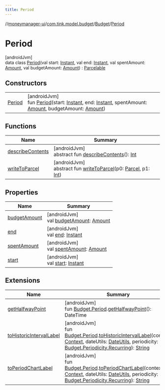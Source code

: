 ```yaml
---
title: Period
---
```

//[moneymanager-ui](../../../../index.html)/[com.tink.model.budget](../../index.html)/[Budget](../index.html)/[Period](index.html)



# Period



[androidJvm]\
data class [Period](index.html)(val start: [Instant](https://developer.android.com/reference/kotlin/java/time/Instant.html), val end: [Instant](https://developer.android.com/reference/kotlin/java/time/Instant.html), val spentAmount: [Amount](../../../com.tink.model.misc/-amount/index.html), val budgetAmount: [Amount](../../../com.tink.model.misc/-amount/index.html)) : [Parcelable](https://developer.android.com/reference/kotlin/android/os/Parcelable.html)



## Constructors


| | |
|---|---|
| [Period](-period.html) | [androidJvm]<br>fun [Period](-period.html)(start: [Instant](https://developer.android.com/reference/kotlin/java/time/Instant.html), end: [Instant](https://developer.android.com/reference/kotlin/java/time/Instant.html), spentAmount: [Amount](../../../com.tink.model.misc/-amount/index.html), budgetAmount: [Amount](../../../com.tink.model.misc/-amount/index.html)) |


## Functions


| Name | Summary |
|---|---|
| [describeContents](../../../com.tink.service.provider/-provider-filter/index.html#-1578325224%2FFunctions%2F1000845458) | [androidJvm]<br>abstract fun [describeContents](../../../com.tink.service.provider/-provider-filter/index.html#-1578325224%2FFunctions%2F1000845458)(): [Int](https://kotlinlang.org/api/latest/jvm/stdlib/kotlin/-int/index.html) |
| [writeToParcel](../../../com.tink.service.provider/-provider-filter/index.html#-1754457655%2FFunctions%2F1000845458) | [androidJvm]<br>abstract fun [writeToParcel](../../../com.tink.service.provider/-provider-filter/index.html#-1754457655%2FFunctions%2F1000845458)(p0: [Parcel](https://developer.android.com/reference/kotlin/android/os/Parcel.html), p1: [Int](https://kotlinlang.org/api/latest/jvm/stdlib/kotlin/-int/index.html)) |


## Properties


| Name | Summary |
|---|---|
| [budgetAmount](budget-amount.html) | [androidJvm]<br>val [budgetAmount](budget-amount.html): [Amount](../../../com.tink.model.misc/-amount/index.html) |
| [end](end.html) | [androidJvm]<br>val [end](end.html): [Instant](https://developer.android.com/reference/kotlin/java/time/Instant.html) |
| [spentAmount](spent-amount.html) | [androidJvm]<br>val [spentAmount](spent-amount.html): [Amount](../../../com.tink.model.misc/-amount/index.html) |
| [start](start.html) | [androidJvm]<br>val [start](start.html): [Instant](https://developer.android.com/reference/kotlin/java/time/Instant.html) |


## Extensions


| Name | Summary |
|---|---|
| [getHalfwayPoint](../../../com.tink.moneymanagerui.extensions/get-halfway-point.html) | [androidJvm]<br>fun [Budget.Period](index.html).[getHalfwayPoint](../../../com.tink.moneymanagerui.extensions/get-halfway-point.html)(): DateTime |
| [toHistoricIntervalLabel](../../../com.tink.moneymanagerui.extensions/to-historic-interval-label.html) | [androidJvm]<br>fun [Budget.Period](index.html).[toHistoricIntervalLabel](../../../com.tink.moneymanagerui.extensions/to-historic-interval-label.html)(context: [Context](https://developer.android.com/reference/kotlin/android/content/Context.html), dateUtils: [DateUtils](../../../se.tink.utils/-date-utils/index.html), periodicity: [Budget.Periodicity.Recurring](../-periodicity/-recurring/index.html)): [String](https://kotlinlang.org/api/latest/jvm/stdlib/kotlin/-string/index.html) |
| [toPeriodChartLabel](../../../com.tink.moneymanagerui.extensions/to-period-chart-label.html) | [androidJvm]<br>fun [Budget.Period](index.html).[toPeriodChartLabel](../../../com.tink.moneymanagerui.extensions/to-period-chart-label.html)(context: [Context](https://developer.android.com/reference/kotlin/android/content/Context.html), dateUtils: [DateUtils](../../../se.tink.utils/-date-utils/index.html), periodicity: [Budget.Periodicity.Recurring](../-periodicity/-recurring/index.html)): [String](https://kotlinlang.org/api/latest/jvm/stdlib/kotlin/-string/index.html) |

